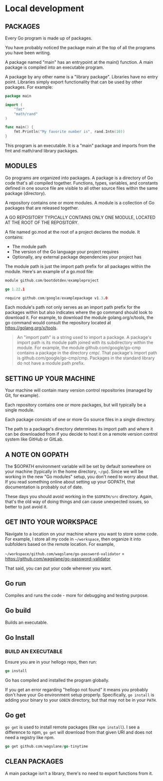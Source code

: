 # Local development

## PACKAGES

Every Go program is made up of packages.

You have probably noticed the package main at the top of all the programs you have been writing.

A package named "main" has an entrypoint at the main() function. A main package is compiled into an executable program.

A package by any other name is a "library package". Libraries have no entry point. Libraries simply export functionality that can be used by other packages. For example:

```go
package main

import (
	"fmt"
	"math/rand"
)

func main() {
	fmt.Println("My favorite number is", rand.Intn(10))
}
```

This program is an executable. It is a "main" package and imports from the fmt and math/rand library packages.

## MODULES

Go programs are organized into packages. A package is a directory of Go code that's all compiled together. Functions, types, variables, and constants defined in one source file are visible to all other source files within the same package (directory).

A repository contains one or more modules. A module is a collection of Go packages that are released together.

A GO REPOSITORY TYPICALLY CONTAINS ONLY ONE MODULE, LOCATED AT THE ROOT OF THE REPOSITORY.

A file named go.mod at the root of a project declares the module. It contains:

- The module path
- The version of the Go language your project requires
- Optionally, any external package dependencies your project has

The module path is just the import path prefix for all packages within the module. Here's an example of a go.mod file:

```go
module github.com/bootdotdev/exampleproject

go 1.22.1

require github.com/google/examplepackage v1.3.0
```

Each module's path not only serves as an import path prefix for the packages within but also indicates where the go command should look to download it. For example, to download the module golang.org/x/tools, the go command would consult the repository located at https://golang.org/x/tools.

> An "import path" is a string used to import a package. A package's import path is its module path joined with its subdirectory within the module. For example, the module github.com/google/go-cmp contains a package in the directory cmp/. That package's import path is github.com/google/go-cmp/cmp. Packages in the standard library do not have a module path prefix.

## SETTING UP YOUR MACHINE

Your machine will contain many version control repositories (managed by Git, for example).

Each repository contains one or more packages, but will typically be a single module.

Each package consists of one or more Go source files in a single directory.

The path to a package's directory determines its import path and where it can be downloaded from if you decide to host it on a remote version control system like GitHub or GitLab.

## A NOTE ON GOPATH

The $GOPATH environment variable will be set by default somewhere on your machine (typically in the home directory, `~/go`). Since we will be working in the new "Go modules" setup, you don't need to worry about that. If you read something online about setting up your GOPATH, that documentation is probably out of date.

These days you should avoid working in the `$GOPATH/src` directory. Again, that's the old way of doing things and can cause unexpected issues, so better to just avoid it.

## GET INTO YOUR WORKSPACE

Navigate to a location on your machine where you want to store some code. For example, I store all my code in `~/workspace`, then organize it into subfolders based on the remote location. For example,

`~/workspace/github.com/wagslane/go-password-validator` = https://github.com/wagslane/go-password-validator

That said, you can put your code wherever you want.

## Go run

Compiles and runs the code - more for debugging and testing purpose.

## Go build

Builds an executable.

## Go Install

### BUILD AN EXECUTABLE

Ensure you are in your hellogo repo, then run:

```go
go install
```

Go has compiled and installed the program globally.

If you get an error regarding "hellogo not found" it means you probably don't have your Go environment setup properly. Specifically, `go install` is adding your binary to your `GOBIN` directory, but that may not be in your `PATH`.

## Go get

`go get` is used to install remote packages (like `npm install`).
I see a difference to npm, `go get` will download from that given URI and does not need a registry like npm.

```go
go get github.com/wagslane/go-tinytime
```

## CLEAN PACKAGES

A main package isn't a library, there's no need to export functions from it.
